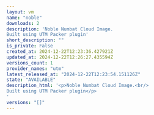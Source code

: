 ```yaml
---
layout: vm
name: "noble"
downloads: 2
description: 'Noble Numbat Cloud Image.  
Built using UTM Packer plugin'
short_description: ""
is_private: False
created_at: 2024-12-22T12:23:36.427921Z
updated_at: 2024-12-22T12:26:27.435594Z
versions_count: 1
provider_names: "utm"
latest_released_at: "2024-12-22T12:23:54.151126Z"
state: "AVAILABLE"
description_html: '<p>Noble Numbat Cloud Image.<br/>
Built using UTM Packer plugin</p>
'
versions: "[]"
---
```

